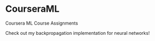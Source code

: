 # CourseraML
Coursera ML Course Assignments

Check out my backpropagation implementation for neural networks!
